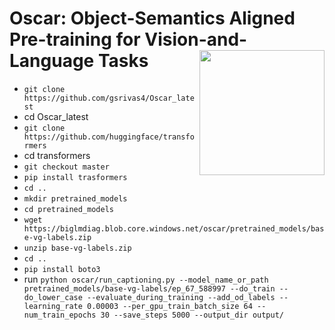 # Oscar: Object-Semantics Aligned Pre-training for Vision-and-Language Tasks    <img src="docs/oscar_logo.png" width="200" align="right"> 

* `git clone https://github.com/gsrivas4/Oscar_latest`
* cd Oscar_latest
* `git clone https://github.com/huggingface/transformers`
* cd transformers
* `git checkout master`
* `pip install trasformers`
* `cd ..`
* `mkdir pretrained_models`
* `cd pretrained_models`
* `wget https://biglmdiag.blob.core.windows.net/oscar/pretrained_models/base-vg-labels.zip`
* `unzip base-vg-labels.zip`
* `cd ..`
* `pip install boto3`
* run `python oscar/run_captioning.py --model_name_or_path pretrained_models/base-vg-labels/ep_67_588997 --do_train --do_lower_case --evaluate_during_training --add_od_labels --learning_rate 0.00003 --per_gpu_train_batch_size 64 --num_train_epochs 30 --save_steps 5000 --output_dir output/`

